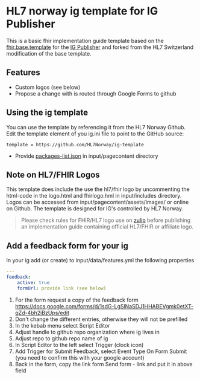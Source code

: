 # HL7 norway ig template for IG Publisher

This is a basic fhir implementation guide template based on the
[fhir.base.template](https://github.com/HL7/ig-template-base) for the [IG Publisher](https://wiki.hl7.org/IG_Publisher_Documentation) and forked from the HL7 Switzerland modification of the base template.

## Features

* Custom logos (see below)
* Propose a change with is routed through Google Forms to github

## Using the ig template

You can use the template by referencing it from the HL7 Norway Github.
Edit the template element of you ig.ini file to point to the GitHub source:
```
template = https://github.com/HL7Norway/ig-template
```

* Provide [packages-list.json](https://wiki.hl7.org/index.php?title=FHIR_IG_PackageList_doco) in input/pagecontent directory

## Note on HL7/FHIR Logos

This template does include the use the hl7/fhir logo by uncommenting the html-code in the logo.html and fhirlogo.hml in input/includes directory. Logos can be accessed from input/pagecontent/assets/images/ or online on Github. The template is designed for IG's controlled by HL7 Norway. 
> Please check rules for FHIR/HL7 logo use on [zulip](https://chat.fhir.org/#narrow/stream/179294-committers.2Fannounce/topic/HL7.20Trademark.20Issues) before publishing an implementation guide containing official HL7/FHIR or affiliate logo.

## Add a feedback form for your ig

In your ig add (or create) to input/data/features.yml the following properties

```yaml
---
feedback:
    active: true
    formUrl: provide link (see below)
```

1. For the form request a copy of the feedback form https://docs.google.com/forms/d/1sdG-LgSlNaSDJ1HHABEVgmk0etXT-qZd-4bh2iBzUps/edit
2. Don't change the different entries, otherwise they will not be prefilled
3. In the kebab menu select Script Editor
4. Adjust handle to github repo organization where ig lives in
5. Adjust repo to github repo name of ig
6. In Script Editor to the left select Trigger (clock icon)
7. Add Trigger for Submit Feedback, select Event Type On Form Submit (you need to confirm this with your google account)
8. Back in the form, copy the link form Send form - link and put it in above field
